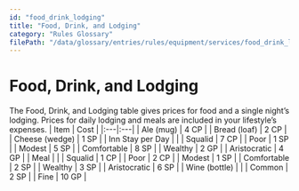 ```yaml
---
id: "food_drink_lodging"
title: "Food, Drink, and Lodging"
category: "Rules Glossary"
filePath: "/data/glossary/entries/rules/equipment/services/food_drink_lodging.md"
---
```

# Food, Drink, and Lodging
The Food, Drink, and Lodging table gives prices for food and a single night’s lodging. Prices for daily lodging and meals are included in your lifestyle’s expenses.
| Item | Cost |
|:---|:---|
| Ale (mug) | 4 CP |
| Bread (loaf) | 2 CP |
| Cheese (wedge) | 1 SP |
| Inn Stay per Day | |
| Squalid | 7 CP |
| Poor | 1 SP |
| Modest | 5 SP |
| Comfortable | 8 SP |
| Wealthy | 2 GP |
| Aristocratic | 4 GP |
| Meal | |
| Squalid | 1 CP |
| Poor | 2 CP |
| Modest | 1 SP |
| Comfortable | 2 SP |
| Wealthy | 3 SP |
| Aristocratic | 6 SP |
| Wine (bottle) | |
| Common | 2 SP |
| Fine | 10 GP |
